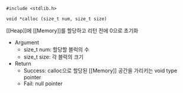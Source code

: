 ```
#include <stdlib.h>

void *calloc (size_t num, size_t size)
```

[[Heap]]에 [[Memory]]를 할당하고 리턴 전에 0으로 초기화
- Argument
	- size_t num: 할당할 블럭의 수
	- size_t size: 각 블럭의 크기
- Return
	- Success: calloc으로 할당된 [[Memory]] 공간을 가리키는 void type pointer
	- Fail: null pointer


